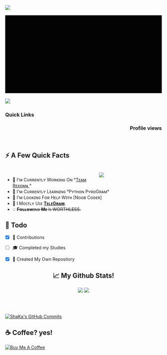 <a href="https://www.youtube.com/watch?v=dQw4w9WgXcQ"><img src="https://user-images.githubusercontent.com/73097560/115834477-dbab4500-a447-11eb-908a-139a6edaec5c.gif"></a>
 

<div margin-left: 400px align="center" width="600">

<img src="https://github.com/CallMeShaKa/CallMeShaKa/blob/main/HEHECODE.gif" alt=" Hello <𝚌𝚘𝚍𝚎𝚛𝚜/> " width="1200" height="250"/>
</div>

<a href="https://www.youtube.com/watch?v=dQw4w9WgXcQ"><img src="https://user-images.githubusercontent.com/73097560/115834477-dbab4500-a447-11eb-908a-139a6edaec5c.gif"></a>
 

<h3>Quick Links</h3>
<a href="https://github.com/CallMeShaka"><img src="https://img.shields.io/github/followers/CallMeShaKa.svg?style=social&label=Follow&maxAge=2592000" alt="" align="left"></a>
<h3 align="right">Profile views</h3>
<img src="https://count.getloli.com/get/@CallMeShaKa?theme=rule34" alt="" srcset="" align="right">

<div align="left">
    <a href="https://t.me/ShaKaOp"><img src="https://img.shields.io/badge/Telegram-30302f?style=flat-square&logo=telegram" alt="" srcset=""></a>
    <a href="mailto:me@mrsammyxd@gmail.com"><img src="https://img.shields.io/badge/Mail%20Me-30302f?style=fflat-square&logo=gmail" alt="" srcset=""></a>
    <a href="https://twitter.com/MrSammyXD"><img src="https://img.shields.io/badge/Twitter-30302f?style=flat-square&logo=twitter" alt="" srcset=""></a>
</div>

<h2>⚡️ A Few Quick Facts</h2>
<br>
<a href="https://github.com/callmeshaka"><img align="right" height="auto" width="40%" src="https://www.teahub.io/photos/full/288-2885603_synthwave-wallpaper-gif.gif" style="right:0px" /></a>

<ul>
    <li>🔭 I'ᴍ Cᴜʀʀᴇɴᴛʟʏ Wᴏʀᴋɪɴɢ Oɴ °<a href="https://t.me/TeamRexoma">Tᴇᴀᴍ Rᴇxᴏᴍᴀ </a>°
    <li>🌱 I'ᴍ Cᴜʀʀᴇɴᴛʟʏ Lᴇᴀʀɴɪɴɢ °Pʏᴛʜᴏɴ PʏʀᴏGʀᴀᴍ°
    <li>🤔 I'ᴍ Lᴏᴏᴋɪɴɢ Fᴏʀ Hᴇʟᴘ Wɪᴛʜ [Nᴏᴏʙ Cᴏᴅᴇʀ]
    <li>💬 I Mᴏꜱᴛʟʏ Uꜱᴇ <strong><a href="http://telegram.dog/ShaKaOp" target="_blank" rel="noopener noreferrer">TᴇʟᴇGʀᴀᴍ</a></strong>.</li>
    <li>💡 <s><b>Fᴏʟʟᴏᴡ</b>ɪɴɢ <b>Mᴇ</b> Iꜱ WORTHLESS.</s></li>
</ul>

<h2>📌 Todo</h2>

- [x] 💬 Contributions
- [ ] 🎓 Completed my Studies
- [x] 🎯 Created My Own Repository



<h2 align="center">📈 My Github Stats! </h2>

<div align="center">
    <img src="https://github-readme-streak-stats.herokuapp.com?user=CallMeShaKa&theme=highcontrast&fire=DD5523&ring=E1397B&sideLabels=65FDF6&currStreakLabel=F9D659&&background=141320" width="48%" />
    <img src="https://bad-apple-github-readme.vercel.app/api?show_bg=1&username=callmeshaka&show_icons=true&theme=radical" width="48%" />
</div>  
<div align="center">
    <img src="https://github-readme-stats.vercel.app/api/top-langs/?username=CallMeShaKa&hide=dockerfile&theme=radical" alt="" srcset="" align="center" width="49%">
</div>  


<br>
<br>

[![ShaKa's GitHub Commits](https://github-profile-summary-cards.vercel.app/api/cards/productive-time?username=CallMeShaKa&theme=default)](https://github.com/CallMeShaKa)

<h2>☕️ Coffee? yes!</h2>
<p>
    <a href="https://www.buymeacoffee.com/shakaop" target="_blank"><img src="https://cdn.buymeacoffee.com/buttons/v2/default-red.png" alt="Buy Me A Coffee" height="30px" ></a>
